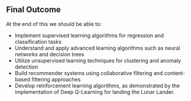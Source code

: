 
## Final Outcome
At the end of this we should be able to:
- Implement supervised learning algorithms for regression and classification tasks
- Understand and apply advanced learning algorithms such as neural networks and decision trees
- Utilize unsupervised learning techniques for clustering and anomaly detection
- Build recommender systems using collaborative filtering and content-based filtering approaches
- Develop reinforcement learning algorithms, as demonstrated by the implementation of Deep Q-Learning for landing the Lunar Lander.
